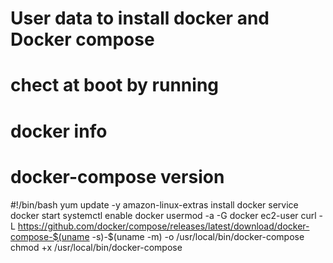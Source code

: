 # User data to install docker and Docker compose
# chect at boot by running
# docker info
# docker-compose version

#!/bin/bash
yum update -y
amazon-linux-extras install docker
service docker start
systemctl enable docker
usermod -a -G docker ec2-user
curl -L https://github.com/docker/compose/releases/latest/download/docker-compose-$(uname -s)-$(uname -m) -o /usr/local/bin/docker-compose
chmod +x /usr/local/bin/docker-compose